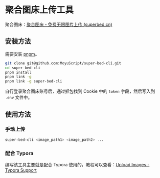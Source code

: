 # 聚合图床上传工具

聚合图床：[聚合图床 - 免费无限图片上传 (superbed.cn)](https://www.superbed.cn/)

## 安装方法

需要安装 [pnpm](https://pnpm.io/)。

```bash
git clone git@github.com:MoyuScript/super-bed-cli.git
cd super-bed-cli
pnpm install
pnpm link -g
pnpm link -g super-bed-cli
```

自行登录聚合图床账号后，通过抓包找到 Cookie 中的 `token` 字段，然后写入到 `.env` 文件中。

## 使用方法

### 手动上传

```bash
super-bed-cli <image_path1> <image_path2> ...
```

### 配合 Typora

编写该工具主要就是配合 Typora 使用的，教程可以查看：[Upload Images - Typora Support](https://support.typora.io/Upload-Image/#custom)
